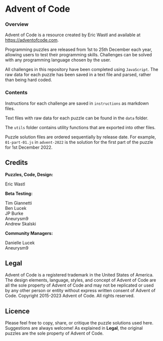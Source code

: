 # Advent of Code

### Overview

Advent of Code is a resource created by Eric Wastl and available at https://adventofcode.com.

Programming puzzles are released from 1st to 25th December each year, allowing users to test their programming skills. Challenges can be solved with any programming language chosen by the user.

All challenges in this repository have been completed using ```JavaScript```. The raw data for each puzzle has been saved in a text file and parsed, rather than being hard coded.

### Contents

Instructions for each challenge are saved in ```instructions``` as markdown files.

Text files with raw data for each puzzle can be found in the ```data``` folder.

The ```utils``` folder contains utility functions that are exported into other files.

Puzzle solution files are ordered sequentially by release date. For example, ```01-part-01.js``` in ```advent-2022``` is the solution for the first part of the puzzle for 1st December 2022.

## Credits

**Puzzles, Code, Design:**

Eric Wastl

**Beta Testing:**

Tim Giannetti\
Ben Lucek\
JP Burke\
Aneurysm9\
Andrew Skalski

**Community Managers:**

Danielle Lucek\
Aneurysm9

## Legal

Advent of Code is a registered trademark in the United States of America. The design elements, language, styles, and concept of Advent of Code are all the sole property of Advent of Code and may not be replicated or used by any other person or entity without express written consent of Advent of Code. 
Copyright 2015-2023 Advent of Code. All rights reserved.

## Licence

Please feel free to copy, share, or critique the puzzle solutions used here. Suggestions are always welcome! As explained in **Legal**, the original puzzles are the sole property of Advent of Code.